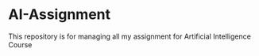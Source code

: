 # AI-Assignment
This repository is for managing all my assignment for Artificial Intelligence Course
